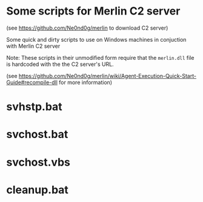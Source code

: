 # Some scripts for Merlin C2 server
(see https://github.com/Ne0nd0g/merlin to download C2 server)

Some quick and dirty scripts to use on Windows machines in conjuction with Merlin C2 server

Note: These scripts in their unmodified form require that the ```merlin.dll``` file is hardcoded with the the C2 server's URL.

(see https://github.com/Ne0nd0g/merlin/wiki/Agent-Execution-Quick-Start-Guide#recompile-dll for more information)

# svhstp.bat
# svchost.bat
# svchost.vbs
# cleanup.bat

